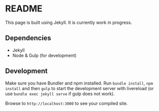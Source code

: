 # README

This page is built using Jekyll. It is currently work in progress.

## Dependencies

- Jekyll
- Node & Gulp (for development)

## Development

Make sure you have Bundler and npm installed. Run `bundle install`, `npm install` and then `gulp` to start the development server with livereload (or use `bundle exec jekyll serve` if gulp does not work). 

Browse to `http://localhost:3000` to see your compiled site.
